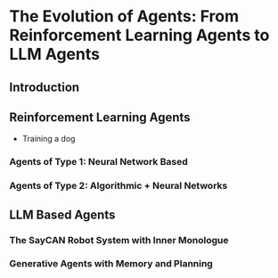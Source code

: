 # The Evolution of Agents: From Reinforcement Learning Agents to LLM Agents

## Introduction

## Reinforcement Learning Agents

- Training a dog

### Agents of Type 1: Neural Network Based

### Agents of Type 2: Algorithmic + Neural Networks

## LLM Based Agents

### The SayCAN Robot System with Inner Monologue

### Generative Agents with Memory and Planning
